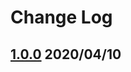 # Change Log

## [1.0.0](https://github.com/free-byte/dani-pad/tree/V1.0.0) 2020/04/10


<!--
PATTERN 
#####Added
#####Changed
#####Fixed
#####Removed

######Feature
######Improve
######Bug
-->